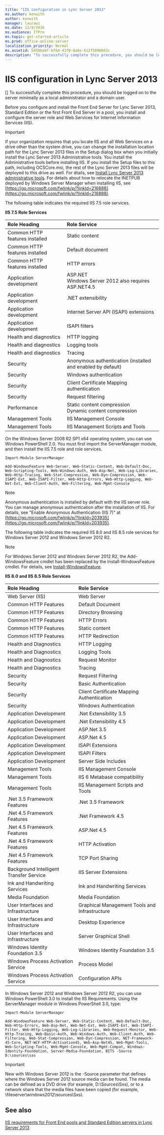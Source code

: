 ```yaml
---
title: "IIS configuration in Lync Server 2013"
ms.author: kenwith
author: kenwith
manager: laurawi
ms.date: 12/9/2016
ms.audience: ITPro
ms.topic: get-started-article
ms.prod: office-online-server
localization_priority: Normal
ms.assetid: b458babf-bf64-43f0-8a8e-612f5096b63c
description: "To successfully complete this procedure, you should be logged on to the server minimally as a local administrator and a domain user."
---
```


# IIS configuration in Lync Server 2013
[]
To successfully complete this procedure, you should be logged on to the server minimally as a local administrator and a domain user.
  
Before you configure and install the Front End Server for Lync Server 2013, Standard Edition or the first Front End Server in a pool, you install and configure the server role and Web Services for Internet Information Services (IIS).
  
> [!IMPORTANT]
> If your organization requires that you locate IIS and all Web Services on a drive other than the system drive, you can change the installation location path for the Lync Server 2013 files in the Setup dialog box when you initially install the Lync Server 2013 Administrative tools. You install the Administrative tools before installing IIS. If you install the Setup files to this path, including OCSCore.msi, the rest of the Lync Server 2013 files will be deployed to this drive as well. For dtails, see [Install Lync Server 2013 administrative tools](install-lync-server-administrative-tools.md). For details about how to relocate the INETPUB deployed by Windows Server Manager when installing IIS, see [https://go.microsoft.com/fwlink/p/?linkId=216888](https://go.microsoft.com/fwlink/p/?linkId=216888). 
  
The following table indicates the required IIS 7.5 role services.
  
**IIS 7.5 Role Services**

|**Role Heading**|**Role Service**|
|:-----|:-----|
|Common HTTP features installed  <br/> |Static content  <br/> |
|Common HTTP features installed  <br/> |Default document  <br/> |
|Common HTTP features installed  <br/> |HTTP errors  <br/> |
|Application development  <br/> |ASP.NET  <br/> Windows Server 2012 also requires ASP.NET4.5  <br/> |
|Application development  <br/> |.NET extensibility  <br/> |
|Application development  <br/> |Internet Server API (ISAPI) extensions  <br/> |
|Application development  <br/> |ISAPI filters  <br/> |
|Health and diagnostics  <br/> |HTTP logging  <br/> |
|Health and diagnostics  <br/> |Logging tools  <br/> |
|Health and diagnostics  <br/> |Tracing  <br/> |
|Security  <br/> |Anonymous authentication (installed and enabled by default)  <br/> |
|Security  <br/> |Windows authentication  <br/> |
|Security  <br/> |Client Certificate Mapping authentication  <br/> |
|Security  <br/> |Request filtering  <br/> |
|Performance  <br/> |Static content compression  <br/> Dynamic content compression  <br/> |
|Management Tools  <br/> |IIS Management Console  <br/> |
|Management Tools  <br/> |IIS Management Scripts and Tools  <br/> |
   
On the Windows Server 2008 R2 SP1 x64 operating system, you can use Windows PowerShell 2.0. You must first import the ServerManager module, and then install the IIS 7.5 role and role services.
  
```
Import-Module ServerManager
```

```
Add-WindowsFeature Web-Server, Web-Static-Content, Web-Default-Doc, Web-Scripting-Tools, Web-Windows-Auth, Web-Asp-Net, Web-Log-Libraries, Web-Http-Tracing, Web-Stat-Compression, Web-Dyn-Compression, Web-ISAPI-Ext, Web-ISAPI-Filter, Web-Http-Errors, Web-Http-Logging, Web-Net-Ext, Web-Client-Auth, Web-Filtering, Web-Mgmt-Console
```

> [!NOTE]
> Anonymous authentication is installed by default with the IIS server role. You can manage anonymous authentication after the installation of IIS. For details, see "Enable Anonymous Authentication (IIS 7)" at [https://go.microsoft.com/fwlink/p/?linkId=203935](https://go.microsoft.com/fwlink/p/?linkId=203935). 
  
The following table indicates the required IIS 8.0 and IIS 8.5 role services for Windows Server 2012 and Windows Server 2012 R2.
  
> [!NOTE]
> For Windows Server 2012 and Windows Server 2012 R2, the Add-WindowsFeature cmdlet has been replaced by the Install-WindowsFeature cmdlet. For details, see [Install-WindowsFeature](https://go.microsoft.com/fwlink/p/?LinkId=392274). 
  
**IIS 8.0 and IIS 8.5 Role Services**

|**Role Heading**|**Role Service**|
|:-----|:-----|
|Web Server (IIS)  <br/> |Web Server  <br/> |
|Common HTTP Features  <br/> |Default Document  <br/> |
|Common HTTP Features  <br/> |Directory Browsing  <br/> |
|Common HTTP Features  <br/> |HTTP Errors  <br/> |
|Common HTTP Features  <br/> |Static content  <br/> |
|Common HTTP Features  <br/> |HTTP Redirection  <br/> |
|Health and Diagnostics  <br/> |HTTP Logging  <br/> |
|Health and Diagnostics  <br/> |Logging Tools  <br/> |
|Health and Diagnostics  <br/> |Request Monitor  <br/> |
|Health and Diagnostics  <br/> |Tracing  <br/> |
|Security  <br/> |Request Filtering  <br/> |
|Security  <br/> |Basic Authentication  <br/> |
|Security  <br/> |Client Certificate Mapping Authentication  <br/> |
|Security  <br/> |Windows Authentication  <br/> |
|Application Development  <br/> |.Net Extensibility 3.5  <br/> |
|Application Development  <br/> |.Net Extensibility 4.5  <br/> |
|Application Development  <br/> |ASP.Net 3.5  <br/> |
|Application Development  <br/> |ASP.Net 4.5  <br/> |
|Application Development  <br/> |ISAPI Extensions  <br/> |
|Application Development  <br/> |ISAPI Filters  <br/> |
|Application Development  <br/> |Server Side Includes  <br/> |
|Management Tools  <br/> |IIS Management Console  <br/> |
|Management Tools  <br/> |IIS 6 Metabase compatibility  <br/> |
|Management Tools  <br/> |IIS Management Scripts and Tools  <br/> |
|.Net 3.5 Framework Features  <br/> |.Net 3.5 Framework  <br/> |
|.Net 4.5 Framework Features  <br/> |.Net Framework 4.5  <br/> |
|.Net 4.5 Framework Features  <br/> |ASP.Net 4.5  <br/> |
|.Net 4.5 Framework Features  <br/> |HTTP Activation  <br/> |
|.Net 4.5 Framework Features  <br/> |TCP Port Sharing  <br/> |
|Background Intelligent Transfer Service  <br/> |IIS Server Extensions  <br/> |
|Ink and Handwriting Services  <br/> |Ink and Handwriting Services  <br/> |
|Media Foundation  <br/> |Media Foundation  <br/> |
|User Interfaces and Infrastructure  <br/> |Graphical Management Tools and Infrastructure  <br/> |
|User Interfaces and Infrastructure  <br/> |Desktop Experience  <br/> |
|User Interfaces and Infrastructure  <br/> |Server Graphical Shell  <br/> |
|Windows Identity Foundation 3.5  <br/> |Windows Identity Foundation 3.5  <br/> |
|Windows Process Activation Service  <br/> |Process Model  <br/> |
|Windows Process Activation Service  <br/> |Configuration APIs  <br/> |
   
In Windows Server 2012 and Windows Server 2012 R2, you can use Windows PowerShell 3.0 to install the IIS Requirements. Using the ServerManager module in Windows PowerShell 3.0, type:
  
```
Import-Module ServerManager
```

```
Add-WindowsFeature Web-Server, Web-Static-Content, Web-Default-Doc, Web-Http-Errors, Web-Asp-Net, Web-Net-Ext, Web-ISAPI-Ext, Web-ISAPI-Filter, Web-Http-Logging, Web-Log-Libraries, Web-Request-Monitor, Web-Http-Tracing, Web-Basic-Auth, Web-Windows-Auth, Web-Client-Auth, Web-Filtering, Web-Stat-Compression, Web-Dyn-Compression, NET-Framework-45-Core, NET-WCF-HTTP-Activation45, Web-Asp-Net45, Web-Mgmt-Tools, Web-Scripting-Tools, Web-Mgmt-Console, Web-Mgmt-Compat, Windows-Identity-Foundation, Server-Media-Foundation, BITS -Source D:\sources\sxs
```

> [!IMPORTANT]
> New with Windows Server 2012 is the -Source parameter that defines where the Windows Server 2012 source media can be found. The media can be defined as a DVD drive (for example, D:\Sources\Sxs), or to a network share that the media files have been copied (for example, \\fileserver\windows2012\sources\Sxs). 
  
## See also

#### 

[IIS requirements for Front End pools and Standard Edition servers in Lync Server 2013](iis-requirements-for-front-end-pools-and-standard-edition-servers.md)

